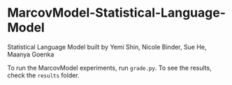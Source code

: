 # MarcovModel-Statistical-Language-Model
Statistical Language Model built by Yemi Shin, Nicole Binder, Sue He, Maanya Goenka

To run the MarcovModel experiments, run `grade.py`.
To see the results, check the `results` folder.
